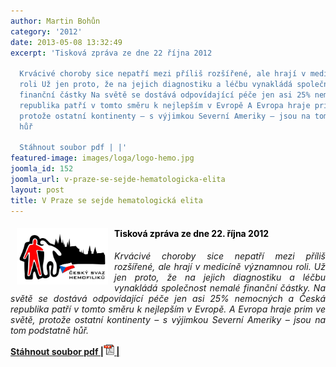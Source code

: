 ```yaml
---
author: Martin Bohůn
category: '2012'
date: 2013-05-08 13:32:49
excerpt: 'Tisková zpráva ze dne 22 října 2012

  Krvácivé choroby sice nepatří mezi příliš rozšířené, ale hrají v medicíně významnou
  roli Už jen proto, že na jejich diagnostiku a léčbu vynakládá společnost nemalé
  finanční částky Na světě se dostává odpovídající péče jen asi 25% nemocných a Česká
  republika patří v tomto směru k nejlepším v Evropě A Evropa hraje prim ve světě,
  protože ostatní kontinenty – s výjimkou Severní Ameriky – jsou na tom podstatně
  hůř

  Stáhnout soubor pdf | |'
featured-image: images/loga/logo-hemo.jpg
joomla_id: 152
joomla_url: v-praze-se-sejde-hematologicka-elita
layout: post
title: V Praze se sejde hematologická elita
---
```


<h4><img src="images/loga/logo-hemo.jpg" border="0" width="146" height="90" style="float: left; margin-left: 10px; margin-right: 10px;" /><span style="color: #000000;">Tisková zpráva ze dne 22. října 2012</span></h4>
<p style="text-align: justify;"><em>Krvácivé choroby sice nepatří mezi příliš rozšířené, ale hrají v medicíně významnou roli. Už jen proto, že na jejich diagnostiku a léčbu vynakládá společnost nemalé finanční částky. Na světě se dostává odpovídající péče jen asi 25% nemocných a Česká republika patří v tomto směru k nejlepším v Evropě. A Evropa hraje prim ve světě, protože ostatní kontinenty – s výjimkou Severní Ameriky – jsou na tom podstatně hůř.</em></p>
<p style="text-align: justify;"><a href="images/dokumenty-pdf-doc/ehc_tiskovka.pdf" target="_blank" title="V Praze se sejde hematologická elita"><strong>Stáhnout soubor pdf |<span style="color: #000000;"><img src="images/Ikony/ikona_pdf.jpg" border="0" width="17" height="17" /></span> |</strong></a></p>